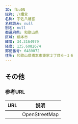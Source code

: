 ```yaml
---
ID: fbu0N
総称: 八幡宮
名称: 宇佐八幡宮
名称読み: null
別名: null
都道府県: 和歌山県
区域: 橋本市
緯度: 34.3164979
経度: 135.6082674
郵便番号: 6480072
住所: 和歌山県橋本市東家２丁目６−１６
---
```


## その他

### 参考URL

| URL | 説明          |
| --- | ------------- |
|     | OpenStreetMap |
